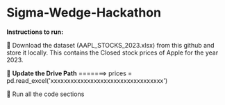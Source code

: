 # Sigma-Wedge-Hackathon


**Instructions to run:**

🔗  Download the dataset (AAPL_STOCKS_2023.xlsx) from this github and store it locally. This contains the Closed stock prices of Apple for the   year 2023.

🔧  **Update the Drive Path**
     =======>   prices = pd.read_excel('xxxxxxxxxxxxxxxxxxxxxxxxxxxxxxxxxx')

**🚀**  Run all the code sections
